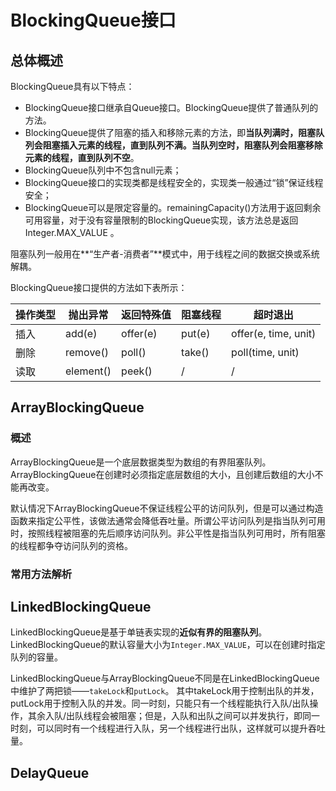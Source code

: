 # BlockingQueue接口

## 总体概述

BlockingQueue具有以下特点：
- BlockingQueue接口继承自Queue接口。BlockingQueue提供了普通队列的方法。
- BlockingQueue提供了阻塞的插入和移除元素的方法，即**当队列满时，阻塞队列会阻塞插入元素的线程，直到队列不满。当队列空时，阻塞队列会阻塞移除元素的线程，直到队列不空**。
- BlockingQueue队列中不包含null元素；
- BlockingQueue接口的实现类都是线程安全的，实现类一般通过“锁”保证线程安全；
- BlockingQueue可以是限定容量的。remainingCapacity()方法用于返回剩余可用容量，对于没有容量限制的BlockingQueue实现，该方法总是返回Integer.MAX_VALUE 。

阻塞队列一般用在**“生产者-消费者”**模式中，用于线程之间的数据交换或系统解耦。

BlockingQueue接口提供的方法如下表所示：

| 操作类型 | 抛出异常  | 返回特殊值 | 阻塞线程 | 超时退出             |
| -------- | --------- | ---------- | -------- | -------------------- |
| 插入     | add(e)    | offer(e)   | put(e)   | offer(e, time, unit) |
| 删除     | remove()  | poll()     | take()   | poll(time, unit)     |
| 读取     | element() | peek()     | /        | /                    |

## ArrayBlockingQueue

### 概述

ArrayBlockingQueue是一个底层数据类型为数组的有界阻塞队列。ArrayBlockingQueue在创建时必须指定底层数组的大小，且创建后数组的大小不能再改变。

默认情况下ArrayBlockingQueue不保证线程公平的访问队列，但是可以通过构造函数来指定公平性，该做法通常会降低吞吐量。所谓公平访问队列是指当队列可用时，按照线程被阻塞的先后顺序访问队列。非公平性是指当队列可用时，所有阻塞的线程都争夺访问队列的资格。

### 常用方法解析



## LinkedBlockingQueue

LinkedBlockingQueue是基于单链表实现的**近似有界的阻塞队列**。LinkedBlockingQueue的默认容量大小为`Integer.MAX_VALUE`，可以在创建时指定队列的容量。

LinkedBlockingQueue与ArrayBlockingQueue不同是在LinkedBlockingQueue中维护了两把锁——`takeLock`和`putLock`。
其中takeLock用于控制出队的并发，putLock用于控制入队的并发。同一时刻，只能只有一个线程能执行入队/出队操作，其余入队/出队线程会被阻塞；但是，入队和出队之间可以并发执行，即同一时刻，可以同时有一个线程进行入队，另一个线程进行出队，这样就可以提升吞吐量。

## DelayQueue